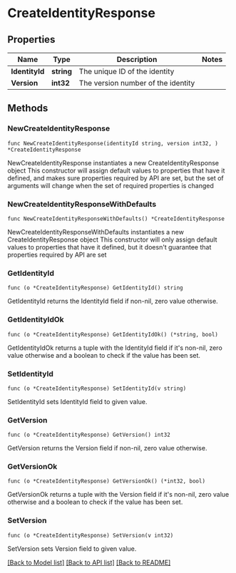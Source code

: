 # CreateIdentityResponse

## Properties

Name | Type | Description | Notes
------------ | ------------- | ------------- | -------------
**IdentityId** | **string** | The unique ID of the identity | 
**Version** | **int32** | The version number of the identity | 

## Methods

### NewCreateIdentityResponse

`func NewCreateIdentityResponse(identityId string, version int32, ) *CreateIdentityResponse`

NewCreateIdentityResponse instantiates a new CreateIdentityResponse object
This constructor will assign default values to properties that have it defined,
and makes sure properties required by API are set, but the set of arguments
will change when the set of required properties is changed

### NewCreateIdentityResponseWithDefaults

`func NewCreateIdentityResponseWithDefaults() *CreateIdentityResponse`

NewCreateIdentityResponseWithDefaults instantiates a new CreateIdentityResponse object
This constructor will only assign default values to properties that have it defined,
but it doesn't guarantee that properties required by API are set

### GetIdentityId

`func (o *CreateIdentityResponse) GetIdentityId() string`

GetIdentityId returns the IdentityId field if non-nil, zero value otherwise.

### GetIdentityIdOk

`func (o *CreateIdentityResponse) GetIdentityIdOk() (*string, bool)`

GetIdentityIdOk returns a tuple with the IdentityId field if it's non-nil, zero value otherwise
and a boolean to check if the value has been set.

### SetIdentityId

`func (o *CreateIdentityResponse) SetIdentityId(v string)`

SetIdentityId sets IdentityId field to given value.


### GetVersion

`func (o *CreateIdentityResponse) GetVersion() int32`

GetVersion returns the Version field if non-nil, zero value otherwise.

### GetVersionOk

`func (o *CreateIdentityResponse) GetVersionOk() (*int32, bool)`

GetVersionOk returns a tuple with the Version field if it's non-nil, zero value otherwise
and a boolean to check if the value has been set.

### SetVersion

`func (o *CreateIdentityResponse) SetVersion(v int32)`

SetVersion sets Version field to given value.



[[Back to Model list]](../README.md#documentation-for-models) [[Back to API list]](../README.md#documentation-for-api-endpoints) [[Back to README]](../README.md)


